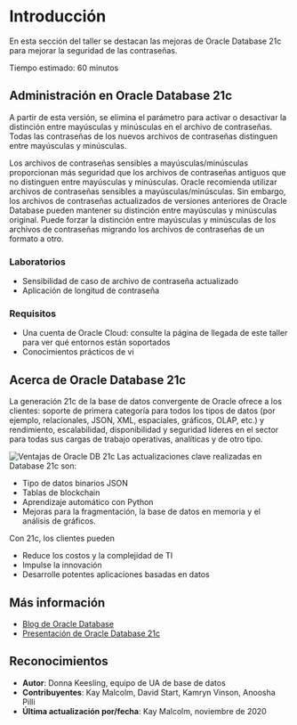# Introducción

En esta sección del taller se destacan las mejoras de Oracle Database 21c para mejorar la seguridad de las contraseñas.

Tiempo estimado: 60 minutos

## Administración en Oracle Database 21c

A partir de esta versión, se elimina el parámetro para activar o desactivar la distinción entre mayúsculas y minúsculas en el archivo de contraseñas. Todas las contraseñas de los nuevos archivos de contraseñas distinguen entre mayúsculas y minúsculas.

Los archivos de contraseñas sensibles a mayúsculas/minúsculas proporcionan más seguridad que los archivos de contraseñas antiguos que no distinguen entre mayúsculas y minúsculas. Oracle recomienda utilizar archivos de contraseñas sensibles a mayúsculas/minúsculas. Sin embargo, los archivos de contraseñas actualizados de versiones anteriores de Oracle Database pueden mantener su distinción entre mayúsculas y minúsculas original. Puede forzar la distinción entre mayúsculas y minúsculas de los archivos de contraseñas migrando los archivos de contraseñas de un formato a otro.

### Laboratorios

*   Sensibilidad de caso de archivo de contraseña actualizado
*   Aplicación de longitud de contraseña

### Requisitos

*   Una cuenta de Oracle Cloud: consulte la página de llegada de este taller para ver qué entornos están soportados
*   Conocimientos prácticos de vi

## Acerca de Oracle Database 21c

La generación 21c de la base de datos convergente de Oracle ofrece a los clientes: soporte de primera categoría para todos los tipos de datos (por ejemplo, relacionales, JSON, XML, espaciales, gráficos, OLAP, etc.) y rendimiento, escalabilidad, disponibilidad y seguridad líderes en el sector para todas sus cargas de trabajo operativas, analíticas y de otro tipo.

![Ventajas de Oracle DB 21c](images/21c-support.png "Ventajas de Oracle DB 21c") Las actualizaciones clave realizadas en Database 21c son:

*   Tipo de datos binarios JSON
*   Tablas de blockchain
*   Aprendizaje automático con Python
*   Mejoras para la fragmentación, la base de datos en memoria y el análisis de gráficos.

Con 21c, los clientes pueden

*   Reduce los costos y la complejidad de TI
*   Impulse la innovación
*   Desarrolle potentes aplicaciones basadas en datos

## Más información

*   [Blog de Oracle Database](http://blogs.oracle.com/database)
*   [Presentación de Oracle Database 21c](https://blogs.oracle.com/database/introducing-oracle-database-21c)

## Reconocimientos

*   **Autor**: Donna Keesling, equipo de UA de base de datos
*   **Contribuyentes**: Kay Malcolm, David Start, Kamryn Vinson, Anoosha Pilli
*   **Última actualización por/fecha**: Kay Malcolm, noviembre de 2020